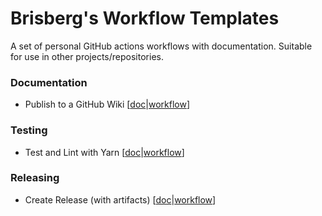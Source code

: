 # Brisberg's Workflow Templates

A set of personal GitHub actions workflows with documentation.
Suitable for use in other projects/repositories.

### Documentation

- Publish to a GitHub Wiki \[[doc](https://github.com/brisberg/workflow-templates/blob/main/workflows/publish-wiki.md)|[workflow](https://github.com/brisberg/workflow-templates/blob/main/workflows/publish-wiki.yml)]

### Testing

- Test and Lint with Yarn \[[doc](https://github.com/brisberg/workflow-templates/blob/main/workflows/yarn-test-lint.md)|[workflow](https://github.com/brisberg/workflow-templates/blob/main/workflows/yarn-test-lint.yml)]

### Releasing

- Create Release (with artifacts) \[[doc](https://github.com/brisberg/workflow-templates/blob/main/workflows/create-release.md)|[workflow](https://github.com/brisberg/workflow-templates/blob/main/workflows/create-release.yml)]
